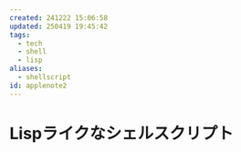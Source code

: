 ```yaml
---
created: 241222 15:06:58
updated: 250419 19:45:42
tags:
  - tech
  - shell
  - lisp
aliases:
  - shellscript
id: applenote2
---
```


# Lispライクなシェルスクリプト